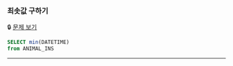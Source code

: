 ### 최솟값 구하기

🔒 [문제 보기](https://school.programmers.co.kr/learn/courses/30/lessons/59038)

```SQL
SELECT min(DATETIME)
from ANIMAL_INS
```

------
